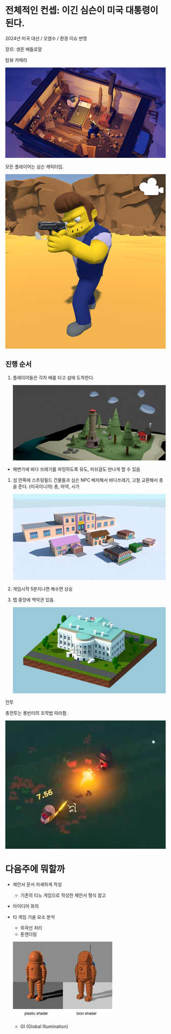 # 전체적인 컨셉: 이긴 심슨이 미국 대통령이 된다.

2024년 미국 대선 / 오염수 / 환경 이슈 반영

장르: 생존 배틀로얄 

탑뷰 카메라 

![Untitled](report_231013/0.png)

모든 플레이어는 심슨 캐릭터임.

![Untitled](report_231013/1.png)

## 진행 순서

1. 플레이어들은 각자 배를 타고 섬에 도착한다.
    
    ![Untitled](report_231013/2.png)
    
- 해변가에 바다 쓰레기를 파밍하도록 유도, 피쉬걸도 만나게 할 수 있음
1. 섬 안쪽에 스프링필드 건물들과 심슨 NPC 배치해서 바다쓰레기, 고철 교환해서 총을 준다. (미국이니까) 총, 마약, 시가
    
    ![Untitled](report_231013/3.png)
    
2. 게임시작 5분지나면 해수면 상승
3. 맵 중앙에 백악관 있음.
    
    ![Untitled](report_231013/4.png)
    

전투

총전투는 롱빈터의 조작법 따라함.

![Untitled](report_231013/5.png)

# 다음주에 뭐할까

- 제안서 문서 자세하게 작성
    - 기존의 티노 게임으로 작성한 제안서 형식 참고
- 아이디어 회의
- 타 게임 기술 요소 분석
    - 외곽선 처리
    - 툰렌더링
    
    ![Untitled](report_231013/6.png)
    
    - GI (Global Illumination)